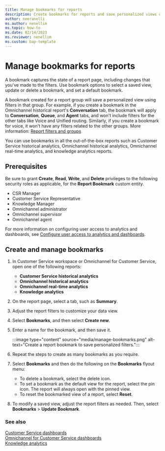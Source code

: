```yaml
---
title: Manage bookmarks for reports
description: Create bookmarks for reports and save personalized views of your reports.
author: neeranelli
ms.author: nenellim
ms.topic: how-to
ms.date: 02/14/2023
ms.reviewer: nenellim
ms.custom: bap-template
---
```


# Manage bookmarks for reports

A bookmark captures the state of a report page, including changes that you've made to the filters. Use bookmark options to select a saved view, update or delete a bookmark, and set a default bookmark.

A bookmark created for a report group will save a personalized view using filters in that group. For example, if you create a bookmark in the Omnichannel historical report's **Conversation** tab, the bookmark will apply to **Conversation**, **Queue**, and **Agent** tabs, and won't include filters for the other tabs like Voice and Unified routing. Similarly, if you create a bookmark for voice, it won't have any filters related to the other groups. More information: [Report filters and groups](report-filters-groups.md)

You can use bookmarks in all the out-of-the-box reports such as Customer Service historical analytics, Omnichannel historical analytics, Omnichannel real-time analytics, and knowledge analytics reports.

## Prerequisites

Be sure to grant **Create**, **Read**, **Write**, and **Delete** privileges to the following security roles as applicable, for the **Report Bookmark** custom entity.
- CSR Manager
- Customer Service Representative
- Knowledge Manager
- Omnichannel administrator
- Omnichannel supervisor
- Omnichannel agent

For more information on configuring user access to analytics and dashboards, see [Configure user access to analytics and dashboards](configure-customer-service-analytics-insights-csh.md#configure-user-access-to-analytics-and-dashboards).

## Create and manage bookmarks

1. In Customer Service workspace or Omnichannel for Customer Service, open one of the following reports:

    - **Customer Service historical analytics**
    - **Omnichannel historical analytics**
    - **Omnichannel real-time analytics**
    - **Knowledge analytics**

1. On the report page, select a tab, such as **Summary**.

1. Adjust the report filters to customize your data view.

1. Select **Bookmarks**, and then select **Create new**.

1. Enter a name for the bookmark, and then save it.

    :::image type="content" source="media/manage-bookmarks.png" alt-text="Create a report bookmark to save personalized filters.":::

1. Repeat the steps to create as many bookmarks as you require.

   

1. Select **Bookmarks** and then do the following on the **Bookmarks** flyout menu:

    - To delete a bookmark, select the delete icon.
    - To set a bookmark as the default view for the report, select the pin icon. The report will always open with the pinned view.
    - To reset the bookmarked view of a report, select **Reset**.

1. To modify a saved view, adjust the report filters as needed. Then, select **Bookmarks** > **Update Bookmark**.




### See also

[Customer Service dashboards](customer-service-analytics-insights-csh.md)  
[Omnichannel for Customer Service dashboards](omnichannel-analytics-insights.md)  
[Knowledge analytics](knowledge-search-analytics-cs.md)  



